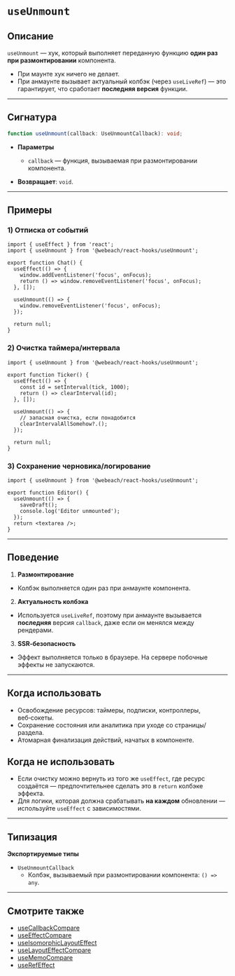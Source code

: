 # `useUnmount`

## Описание

`useUnmount` — хук, который выполняет переданную функцию **один раз при размонтировании** компонента.

- При маунте хук ничего не делает.
- При анмаунте вызывает актуальный колбэк (через `useLiveRef`) — это гарантирует, что сработает **последняя версия** функции.

---

## Сигнатура

```ts
function useUnmount(callback: UseUnmountCallback): void;
```

- **Параметры**
   - `callback` — функция, вызываемая при размонтировании компонента.

- **Возвращает**: `void`.

---

## Примеры

### 1) Отписка от событий
```tsx
import { useEffect } from 'react';
import { useUnmount } from '@webeach/react-hooks/useUnmount';

export function Chat() {
  useEffect(() => {
    window.addEventListener('focus', onFocus);
    return () => window.removeEventListener('focus', onFocus);
  }, []);

  useUnmount(() => {
    window.removeEventListener('focus', onFocus);
  });

  return null;
}
```

### 2) Очистка таймера/интервала
```tsx
import { useUnmount } from '@webeach/react-hooks/useUnmount';

export function Ticker() {
  useEffect(() => {
    const id = setInterval(tick, 1000);
    return () => clearInterval(id);
  }, []);

  useUnmount(() => {
    // запасная очистка, если понадобится
    clearIntervalAllSomehow?.();
  });

  return null;
}
```

### 3) Сохранение черновика/логирование
```tsx
import { useUnmount } from '@webeach/react-hooks/useUnmount';

export function Editor() {
  useUnmount(() => {
    saveDraft();
    console.log('Editor unmounted');
  });
  return <textarea />;
}
```

---

## Поведение

1. **Размонтирование**
  - Колбэк выполняется один раз при анмаунте компонента.

2. **Актуальность колбэка**
  - Используется `useLiveRef`, поэтому при анмаунте вызывается **последняя** версия `callback`, даже если он менялся между рендерами.

3. **SSR‑безопасность**
  - Эффект выполняется только в браузере. На сервере побочные эффекты не запускаются.

---

## Когда использовать

- Освобождение ресурсов: таймеры, подписки, контроллеры, веб‑сокеты.
- Сохранение состояния или аналитика при уходе со страницы/раздела.
- Атомарная финализация действий, начатых в компоненте.

## Когда **не** использовать

- Если очистку можно вернуть из того же `useEffect`, где ресурс создаётся — предпочтительнее сделать это в `return` колбэке эффекта.
- Для логики, которая должна срабатывать **на каждом** обновлении — используйте `useEffect` с зависимостями.

---

## Типизация

**Экспортируемые типы**

- `UseUnmountCallback`
   - Колбэк, вызываемый при размонтировании компонента: `() => any`.

---

## Смотрите также

- [useCallbackCompare](useCallbackCompare.md)
- [useEffectCompare](useEffectCompare.md)
- [useIsomorphicLayoutEffect](useIsomorphicLayoutEffect.md)
- [useLayoutEffectCompare](useLayoutEffectCompare.md)
- [useMemoCompare](useMemoCompare.md)
- [useRefEffect](useRefEffect.md)
